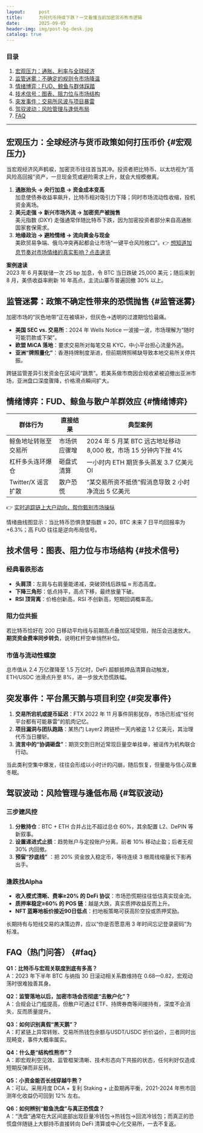 ```yaml
---
layout:     post
title:      为何代币持续下跌？一文看懂当前加密货币熊市逻辑
date:       2025-09-05
header-img: img/post-bg-desk.jpg
catalog: true
---
```


### 目录
1. [宏观压力：通胀、利率与全球经济](#宏观压力)
2. [监管迷雾：不确定的规则令市场降温](#监管迷雾)
3. [情绪博弈：FUD、鲸鱼与群体踩踏](#情绪博弈)
4. [技术信号：图表、阻力位与市场结构](#技术信号)
5. [突发事件：交易所风波与项目暴雷](#突发事件)
6. [驾驭波动：风险管理与逢低布局](#驾驭波动)
7. [FAQ](#faq)

---

## 宏观压力：全球经济与货币政策如何打压币价 {#宏观压力}
当宏观经济风声鹤唳，加密货币往往首当其冲。投资者把比特币、以太坊视为“高风险高回报”资产，一旦现金荒或避险需求上升，就会大规模撤离。

1. **通胀抬头 → 央行加息 → 资金成本变高**  
   加息使债券收益率飙升，比特币相对吸引力下降；同时市场流动性收缩，投机资金离场。
2. **美元走强 → 新兴市场外流 → 加密资产被抛售**  
   美元指数 (DXY) 走强通常伴随比特币下跌，因为加密投资者部分来自高通胀国家套保需求。
3. **地缘政治 → 避险情绪 → 流向黄金与现金**  
   美欧贸易争端、俄乌冲突再起都会让市场“一键平仓风险敞口”。👉 [想知道加息节奏对市场情绪的真实影响？点击速览](https://okxdog.com/)

**案例速读**  
2023 年 6 月美联储一次 25 bp 加息，令 BTC 当日跌破 25,000 美元；随后来到 8 月，美债收益率刷新 16 年高点，主流山寨币普遍回撤 30% 以上。

## 监管迷雾：政策不确定性带来的恐慌抛售 {#监管迷雾}
加密市场的“灰色地带”正在被填补，但灰色→透明的过渡期恰恰最痛。

- **美国 SEC vs. 交易所**：2024 年 Wells Notice 一波接一波，市场理解为“随时可能罚款或下架”。
- **欧盟 MiCA 落地**：要求交易所对每笔交易 KYC，中小平台担心流量外逃。
- **亚洲“牌照量化”**：香港持牌制度渐进，但前期牌照稀缺导致本地交易所关停共振。

跨链监管差异引发资金在区域间“跳票”。若美系做市商因合规收紧被迫撤出亚洲市场，亚洲盘口深度骤降，价格滑点瞬间扩大。

## 情绪博弈：FUD、鲸鱼与散户羊群效应 {#情绪博弈}

| 群体行为 | 直接结果 | 典型案例 |
|---|---|---|
| 鲸鱼地址转账至交易所 | 市场供应骤增 | 2024 年 5 月某 BTC 远古地址移动 8,000 枚，市场 15 分钟内下挫 4% |
| 杠杆多头连环爆仓 | 砸盘式清算 | 一小时内 ETH 期货多头蒸发 3.7 亿美元 OI |
| Twitter/X 谣言扩散 | 散户恐慌 | “某交易所资不抵债”假消息导致 2 小时净流出 5 亿美元 |

👉 [实时追踪链上大户动向，帮你甄别市场操纵](https://okxdog.com/)  

情绪曲线图显示：当比特币恐惧贪婪指数 ≤ 20，BTC 未来 7 日平均回报率为 +6.3%；高 FUD 往往是逆向布局信号。

## 技术信号：图表、阻力位与市场结构 {#技术信号}
### 经典看跌形态
- **头肩顶**：左肩与右肩量能递减，突破颈线后跌幅 ≈ 形态高度。
- **下降三角形**：低点持平，高点下移，最终放量下破。
- **RSI 顶背离**：价格创新高，RSI 不创新高，短期回调概率高。

### 阻力位共振
若比特币恰好在 200 日移动平均线与前期高点叠加区域受阻，抛压会迅速放大。**期货资金费率同步转负**，说明杠杆空单悄然补位。

### 市值与流动性螺旋
总市值从 2.4 万亿骤降至 1.5 万亿时，DeFi 超额抵押品清算自动触发，ETH/USDC 池滑点升至 8%，进一步放大恐慌跌幅。

## 突发事件：平台黑天鹅与项目利空 {#突发事件}
1. **交易所宕机或提币延迟**：FTX 2022 年 11 月事件阴影犹存，市场已形成“任何平台都有可能暴雷”的肌肉记忆。
2. **项目漏洞与团队跑路**：某热门 Layer2 跨链桥一天内被盗 1.2 亿美元，其治理代币当日腰斩。
3. **流言中的“协调砸盘”**：期货交割日附近常现巨量空单挂单，被谣传为机构联合行动。

当此类利空集中爆发，往往会形成以小时计的闪崩，随后恢复，但量能与信心双重冬眠。

## 驾驭波动：风险管理与逢低布局 {#驾驭波动}

### 三步建风控
1. **分散持仓**：BTC + ETH 合并占比不超过总仓 60%，其余配置 L2、DePIN 等新叙事。
2. **设置递进式止损**：趋势账户与定投账户分离，前者 10% 移动止盈；后者无视 30% 内回撤。
3. **预留“抄底线”** ：把 20% 资金放入稳定币，等待连续 3 根周线缩量长下影再出手。

### 逢跌找Alpha
- **收入模式清晰、费率≥20% 的 DeFi 协议**：市场恐慌期往往低估真实现金流。
- **质押率稳定≥60% 的 POS 链**：越是大跌，真实质押收益反而上升。
- **NFT 蓝筹地板价接近90日低点**：扫地板策略可获高阶空投或质押奖励。

长期持有与短线交易的决策边界，应以“你是否愿意用 3 年时间忘记登录密码”为标准。

## FAQ（热门问答） {#faq}

**Q1：比特币与宏观关联度到底有多高？**  
A：2023 年下半年 BTC 与纳指 30 日滚动相关系数维持在 0.68—0.82，宏观动荡时很难独善其身。

**Q2：监管落地以后，加密市场会否彻底“去散户化”？**  
A：合规会让门槛提高，但散户可通过 ETF、持牌券商等间接持有，深度不会消失，反而质量提升。

**Q3：如何识别真假“黑天鹅”？**  
A：盯紧链上异常转账、交易所热钱包余额与USDT/USDC 折价溢价，三者同时出现畸变，事件大概率属实。

**Q4：什么是“结构性熊市”？**  
A：即宏观利空见效、监管框架清晰、技术形态向下共振的状态，任何利好仅造成短期反弹而非反转。

**Q5：小资金能否长线穿越牛熊？**  
A：可以。采用月度 DCA + 复利 Staking + 止盈期再平衡，2021-2024 年熊市回测年化收益仍可回到 12% 左右。

**Q6：如何辨别“鲸鱼洗盘”与真正恐慌盘？**  
A：“洗盘”通常在大区间底部出现巨量冷钱包→热钱包→回流冷钱包；而真正的恐慌盘伴随链上大额持币直接转向 DeFi 清算或中心化交易所，一去不复返。
